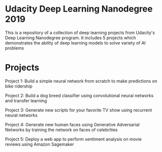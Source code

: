 # Udacity Deep Learning Nanodegree 2019
This is a repository of a collection of deep learning projects from Udacity's Deep Learning Nanodegree program. It includes 5 projects which demonstrates the ability of deep learning models to solve variety of AI problems

# Projects

Project 1: Build a simple neural network from scratch to make predictions on bike ridership

Project 2: Build a dog breed classifier using convolutional neural networks and transfer learning 

Project 3: Generate new scripts for your favorite TV show using recurrent neural networks

Project 4: Generate new human faces using Generative Adversarial Networks by training the network on faces of celebrities

Project 5: Deploy a web app to perform sentiment analysis on movie reviews using Amazon Sagemaker
